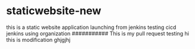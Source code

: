 # staticwebsite-new
this is a static website application launching from jenkins
testing cicd jenkins using organization
###########
This is my pull request testing
hi this is modification 
ghjgjhj




